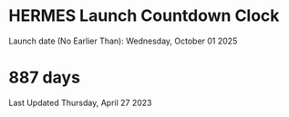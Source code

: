 # HERMES Launch Countdown Clock

Launch date (No Earlier Than): Wednesday, October 01 2025
# 887 days

Last Updated Thursday, April 27 2023